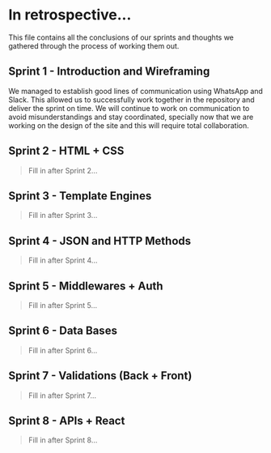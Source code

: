 # In retrospective...

This file contains all the conclusions of our sprints and thoughts we gathered through the process of working them out.

## Sprint 1 - Introduction and Wireframing

We managed to establish good lines of communication using WhatsApp and Slack. This allowed us to successfully work together in the repository and deliver the sprint on time. We will continue to work on communication to avoid misunderstandings and stay coordinated, specially now that we are working on the design of the site and this will require total collaboration.

## Sprint 2 - HTML + CSS

> Fill in after Sprint 2...

## Sprint 3 - Template Engines

> Fill in after Sprint 3...

## Sprint 4 - JSON and HTTP Methods

> Fill in after Sprint 4...

## Sprint 5 - Middlewares + Auth

> Fill in after Sprint 5...

## Sprint 6 - Data Bases

> Fill in after Sprint 6...

## Sprint 7 - Validations (Back + Front)

> Fill in after Sprint 7...

## Sprint 8 - APIs + React

> Fill in after Sprint 8...
